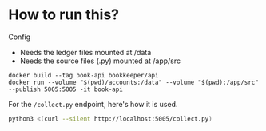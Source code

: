 # How to run this?

Config

- Needs the ledger files mounted at /data
- Needs the source files (.py) mounted at /app/src

```
docker build --tag book-api bookkeeper/api
docker run --volume "$(pwd)/accounts:/data" --volume "$(pwd):/app/src" --publish 5005:5005 -it book-api
```

For the `/collect.py` endpoint, here's how it is used.

```sh
python3 <(curl --silent http://localhost:5005/collect.py)
```
